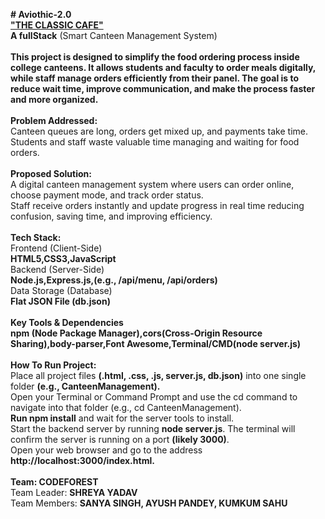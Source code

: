 **# Aviothic-2.0**
<br>
<u> **"THE CLASSIC CAFE"** </u>
<br>
**A fullStack** (Smart Canteen Management System)
<br>
<br>
**This project is designed to simplify the food ordering process inside college canteens. It allows students and faculty to order meals digitally, while staff manage orders efficiently from their panel. The goal is to reduce wait time, improve communication, and make the process faster and more organized.**
<br>
<br>
**Problem Addressed:**
<br>
Canteen queues are long, orders get mixed up, and payments take time.
<br>
Students and staff waste valuable time managing and waiting for food orders.
<br>
<br>
**Proposed Solution:**
<br>
A digital canteen management system where users can order online, choose payment mode, and track order status.
<br>
Staff receive orders instantly and update progress in real time reducing confusion, saving time, and improving efficiency.
<br>
<br>
**Tech Stack:**
<br>
Frontend (Client-Side)
<br>
**HTML5,CSS3,JavaScript**
<br>
Backend (Server-Side)
<br>
**Node.js,Express.js,(e.g., /api/menu, /api/orders)**
<br>
Data Storage (Database)
<br>
**Flat JSON File (db.json)**
<br>
<br>
**Key Tools & Dependencies**
<br>
**npm (Node Package Manager),cors(Cross-Origin Resource Sharing),body-parser,Font Awesome,Terminal/CMD(node server.js)**
<br>
<br>
**How To Run Project:**
<br>
Place all project files **(.html, .css, .js, server.js, db.json)** into one single folder **(e.g., CanteenManagement).**
<br>
Open your Terminal or Command Prompt and use the cd command to navigate into that folder (e.g., cd CanteenManagement).
<br>
**Run npm install** and wait for the server tools to install.
<br>
Start the backend server by running **node server.js**. The terminal will confirm the server is running on a port **(likely 3000)**.
<br>
Open your web browser and go to the address **http://localhost:3000/index.html.**
<br>
<br>
**Team: CODEFOREST**
<br>
Team Leader: **SHREYA YADAV**
<br>
Team Members: **SANYA SINGH, AYUSH PANDEY, KUMKUM SAHU**
